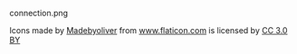 connection.png
<div>Icons made by <a href="https://www.flaticon.com/authors/madebyoliver" title="Madebyoliver">Madebyoliver</a> from <a href="https://www.flaticon.com/" title="Flaticon">www.flaticon.com</a> is licensed by <a href="http://creativecommons.org/licenses/by/3.0/" title="Creative Commons BY 3.0" target="_blank">CC 3.0 BY</a></div>

